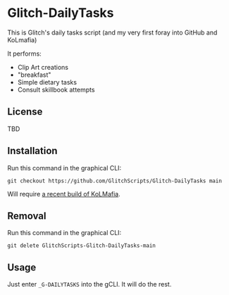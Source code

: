 # Glitch-DailyTasks
This is Glitch's daily tasks script (and my very first foray into GitHub and KoLmafia)

It performs:
* Clip Art creations
* "breakfast"
* Simple dietary tasks
* Consult skillbook attempts

## License
TBD

## Installation
Run this command in the graphical CLI:
```
git checkout https://github.com/GlitchScripts/Glitch-DailyTasks main
```
Will require [a recent build of KoLMafia](http://builds.kolmafia.us/job/Kolmafia/lastSuccessfulBuild/).

## Removal
Run this command in the graphical CLI:
```
git delete GlitchScripts-Glitch-DailyTasks-main
```

## Usage
Just enter `_G-DAILYTASKS` into the gCLI.  It will do the rest.
